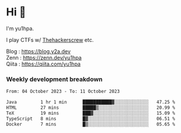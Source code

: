 # Hi 👋

I'm yu1hpa.

I play CTFs w/ [Thehackerscrew](https://www.thehackerscrew.team/) etc.

Blog : https://blog.y2a.dev  
Zenn : https://zenn.dev/yu1hpa  
Qiita : https://qiita.com/yu1hpa  

### Weekly development breakdown

<!--START_SECTION:waka-->

```txt
From: 04 October 2023 - To: 11 October 2023

Java         1 hr 1 min      ███████████▓░░░░░░░░░░░░░   47.25 %
HTML         27 mins         █████▒░░░░░░░░░░░░░░░░░░░   20.99 %
TeX          19 mins         ███▓░░░░░░░░░░░░░░░░░░░░░   15.09 %
TypeScript   8 mins          █▓░░░░░░░░░░░░░░░░░░░░░░░   06.51 %
Docker       7 mins          █▒░░░░░░░░░░░░░░░░░░░░░░░   05.65 %
```

<!--END_SECTION:waka-->

